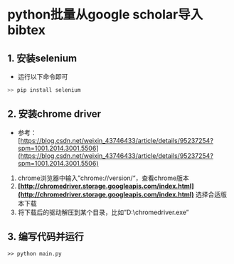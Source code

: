 # python批量从google scholar导入bibtex

## 1. 安装selenium

- 运行以下命令即可

```cpp
>> pip install selenium
```

## 2. 安装chrome driver

- 参考：[https://blog.csdn.net/weixin_43746433/article/details/95237254?spm=1001.2014.3001.5506](https://blog.csdn.net/weixin_43746433/article/details/95237254?spm=1001.2014.3001.5506)
1. chrome浏览器中输入”chrome://version/“，查看chrome版本
2. **[http://chromedriver.storage.googleapis.com/index.html](http://chromedriver.storage.googleapis.com/index.html)** 选择合适版本下载
3. 将下载后的驱动解压到某个目录，比如”D:\chromedriver.exe”

## 3. 编写代码并运行
```
>> python main.py
```
